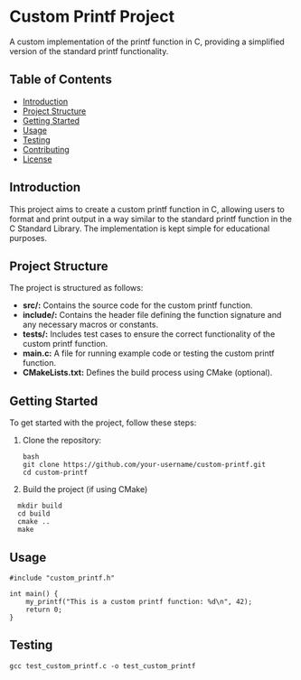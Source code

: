 # Custom Printf Project

A custom implementation of the printf function in C, providing a simplified version of the standard printf functionality.

## Table of Contents

- [Introduction](#introduction)
- [Project Structure](#project-structure)
- [Getting Started](#getting-started)
- [Usage](#usage)
- [Testing](#testing)
- [Contributing](#contributing)
- [License](#license)

## Introduction

This project aims to create a custom printf function in C, allowing users to format and print output in a way similar to the standard printf function in the C Standard Library. The implementation is kept simple for educational purposes.

## Project Structure

The project is structured as follows:

- **src/:** Contains the source code for the custom printf function.
- **include/:** Contains the header file defining the function signature and any necessary macros or constants.
- **tests/:** Includes test cases to ensure the correct functionality of the custom printf function.
- **main.c:** A file for running example code or testing the custom printf function.
- **CMakeLists.txt:** Defines the build process using CMake (optional).

## Getting Started

To get started with the project, follow these steps:

1. Clone the repository:

   ```
   bash
   git clone https://github.com/your-username/custom-printf.git
   cd custom-printf
   ```

2. Build the project (if using CMake)
```
  mkdir build
  cd build
  cmake ..
  make
```

## Usage 
```
#include "custom_printf.h"

int main() {
    my_printf("This is a custom printf function: %d\n", 42);
    return 0;
}
```

## Testing 
```
gcc test_custom_printf.c -o test_custom_printf
```
